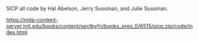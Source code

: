 SICP all code by Hal Abelson, Jerry Sussman, and Julie Sussman.

https://mitp-content-server.mit.edu/books/content/sectbyfn/books_pres_0/6515/sicp.zip/code/index.html
